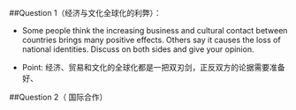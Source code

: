 \#\#Question 1（经济与文化全球化的利弊）：

* Some people think the increasing business and cultural contact between countries brings many positive effects. Others say it causes the loss of national identities. Discuss on both sides and give your opinion.

* Point: 经济、贸易和文化的全球化都是一把双刃剑，正反双方的论据需要准备好、


\#\#Question 2（ 国际合作）

